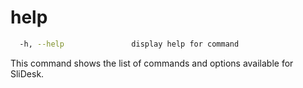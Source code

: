 # help

```sh
  -h, --help               display help for command
```

This command shows the list of commands and options available for SliDesk.
